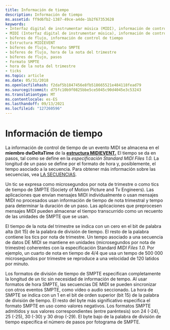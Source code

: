 ```yaml
---
title: Información de tiempo
description: Información de tiempo
ms.assetid: ff9d6fb2-1387-49ce-a4de-1b2f67353628
keywords:
- Interfaz digital de instrumentar música (MIDI), información de control de tiempo
- MIDI (Interfaz digital de instrumentar música), información de control de tiempo
- búferes de flujo, información de control de tiempo
- Estructura MIDIEVENT
- búferes de flujo, formato SMPTE
- búferes de flujo, hora de la nota del trimestre
- búferes de flujo, pasos
- Formato SMPTE
- hora de la nota del trimestre
- ticks
ms.topic: article
ms.date: 05/31/2018
ms.openlocfilehash: f2daf5b1847456e8fb518665521e484118fead79
ms.sourcegitcommit: d75fc10b9f0825bbe5ce5045c90d4045e3c53243
ms.translationtype: MT
ms.contentlocale: es-ES
ms.lasthandoff: 09/13/2021
ms.locfileid: "127260596"
---
```

# <a name="timing-information"></a>Información de tiempo

La información de control de tiempo de un evento MIDI se almacena en el **miembro dwDeltaTime** de la [**estructura MIDIEVENT.**](/windows/win32/api/mmeapi/ns-mmeapi-midievent) El tiempo se da en pasos, tal como se define en la *especificación Standard MIDI Files 1.0.* La longitud de un paso se define por el formato de hora y, posiblemente, el tempo asociado a la secuencia. Para obtener más información sobre las secuencias, vea [LA SECUENCIAS](midi-streams.md).

Un tic se expresa como microsegundos por nota de trimestre o como tics de tiempo de SMPTE (Society of Motion Picture and Tv Engineers). Las aplicaciones que envían mensajes MIDI individualmente o usan mensajes MIDI no procesados usan información de tiempo de nota trimestral y tempo para determinar la duración de un paso. Las aplicaciones que preprocesen mensajes MIDI pueden almacenar el tiempo transcurrido como un recuento de las unidades de SMPTE que se usan.

El tiempo de la nota del trimestre se indica con un cero en el bit de palabra alta (bit 15) de la palabra de división de tiempo. El resto de la palabra contiene los tics por nota de trimestre. Un tempo asociado a una secuencia de datos DE MIDI se mantiene en unidades (microsegundos por nota de trimestre) coherentes con la especificación Standard *MIDI Files 1.0.* Por ejemplo, un cuarto de nota en tiempo de 4/4 que usa un tempo de 500 000 microsegundos por trimestre se reproduce a una velocidad de 120 latidos por minuto.

Los formatos de división de tiempo de SMPTE especifican completamente la longitud de un tic sin necesidad de información de tempo. Al usar formatos de hora SMPTE, las secuencias DE MIDI se pueden sincronizar con otros eventos SMPTE, como vídeo o audio seccionado. La hora de SMPTE se indica con un 1 en el bit de orden superior (bit 15) de la palabra de división de tiempo. El resto del byte más significativo especifica el formato SMPTE en uso como valores negativos. Los formatos SMPTE admitidos y sus valores correspondientes (entre paréntesis) son 24 (-24), 25 (-25), 30 (-30) y 30 drop (-29). El byte bajo de la palabra de división de tiempo especifica el número de pasos por fotograma de SMPTE.

 

 